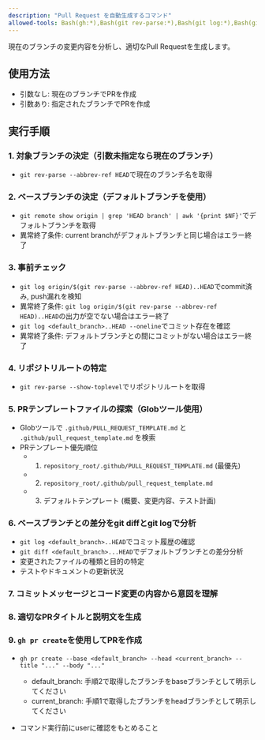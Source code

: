 ```yaml
---
description: "Pull Request を自動生成するコマンド"
allowed-tools: Bash(gh:*),Bash(git rev-parse:*),Bash(git log:*),Bash(git diff:*),Bash(git remote show:*),Bash(awk:*),Bash(grep:*),Bash(glob:*)
---
```


現在のブランチの変更内容を分析し、適切なPull Requestを生成します。

## 使用方法

- 引数なし: 現在のブランチでPRを作成
- 引数あり: 指定されたブランチでPRを作成

## 実行手順

### 1. 対象ブランチの決定（引数未指定なら現在のブランチ）

- `git rev-parse --abbrev-ref HEAD`で現在のブランチ名を取得

### 2. ベースブランチの決定（デフォルトブランチを使用）

- `git remote show origin | grep 'HEAD branch' | awk '{print $NF}'`でデフォルトブランチを取得
- 異常終了条件: current branchがデフォルトブランチと同じ場合はエラー終了

### 3. 事前チェック

- `git log origin/$(git rev-parse --abbrev-ref HEAD)..HEAD`でcommit済み, push漏れを検知
- 異常終了条件: `git log origin/$(git rev-parse --abbrev-ref HEAD)..HEAD`の出力が空でない場合はエラー終了
- `git log <default_branch>..HEAD --oneline`でコミット存在を確認
- 異常終了条件: デフォルトブランチとの間にコミットがない場合はエラー終了

### 4. リポジトリルートの特定

- `git rev-parse --show-toplevel`でリポジトリルートを取得

### 5. PRテンプレートファイルの探索（Globツール使用）

- Globツールで `.github/PULL_REQUEST_TEMPLATE.md` と `.github/pull_request_template.md` を検索
- PRテンプレート優先順位
  - 1.  `repository_root/.github/PULL_REQUEST_TEMPLATE.md` (最優先)
  - 2.  `repository_root/.github/pull_request_template.md`
  - 3.  デフォルトテンプレート (概要、変更内容、テスト計画)

### 6. ベースブランチとの差分をgit diffとgit logで分析

- `git log <default_branch>..HEAD`でコミット履歴の確認
- `git diff <default_branch>...HEAD`でデフォルトブランチとの差分分析
- 変更されたファイルの種類と目的の特定
- テストやドキュメントの更新状況

### 7. コミットメッセージとコード変更の内容から意図を理解

### 8. 適切なPRタイトルと説明文を生成

### 9. `gh pr create`を使用してPRを作成

- `gh pr create --base <default_branch> --head <current_branch> --title "..." --body "..."`
  - default_branch: 手順2で取得したブランチをbaseブランチとして明示してください
  - current_branch: 手順1で取得したブランチをheadブランチとして明示してください

- コマンド実行前にuserに確認をもとめること
